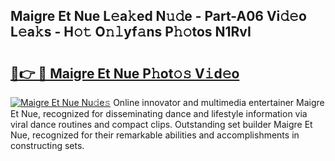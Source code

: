 ## Maigre Et Nue L𝚎a𝚔ed N𝚞𝚍e - Part-A06 Vi𝚍𝚎o L𝚎a𝚔s - H𝚘𝚝 O𝚗𝚕yf𝚊ns P𝚑𝚘tos N1RvI

# <h2><a href="http://kfeb8r8.oniu.top/?m=Maigre+Et+Nue">🔗👉 🔴 Maigre Et Nue P𝚑ot𝚘𝚜 V𝚒d𝚎o</a></h2>

[![Maigre Et Nue Nu𝚍e𝚜](https://i.imgur.com/0qMVB7G.gif)](http://kfeb8r8.oniu.top/?m=Maigre+Et+Nue)
Online innovator and multimedia entertainer Maigre Et Nue, recognized for disseminating dance and lifestyle information via viral dance routines and compact clips. Outstanding set builder Maigre Et Nue, recognized for their remarkable abilities and accomplishments in constructing sets.  
